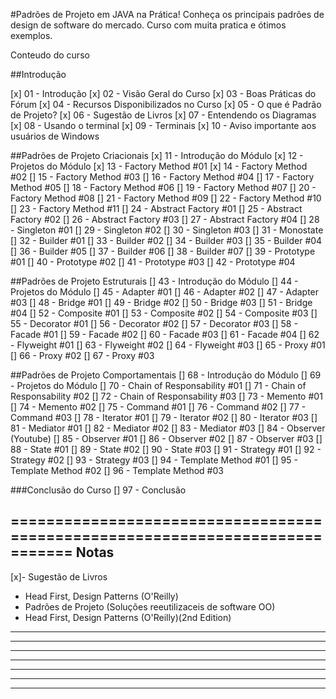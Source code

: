 #Padrões de Projeto em JAVA na Prática!
Conheça os principais padrões de design de software do mercado. Curso com muita pratica e ótimos exemplos.

Conteudo do curso

##Introdução

[x] 01 - Introdução
[x] 02 - Visão Geral do Curso
[x] 03 - Boas Práticas do Fórum
[x] 04 - Recursos Disponibilizados no Curso
[x] 05 - O que é Padrão de Projeto?
[x] 06 - Sugestão de Livros
[x] 07 - Entendendo os Diagramas
[x] 08 - Usando o terminal
[x] 09 - Terminais
[x] 10 - Aviso importante aos usuários de Windows


##Padrões de Projeto Criacionais
[x] 11 - Introdução do Módulo
[x] 12 - Projetos do Módulo
[x] 13 - Factory Method #01
[x] 14 - Factory Method #02
[] 15 - Factory Method #03
[] 16 - Factory Method #04
[] 17 - Factory Method #05
[] 18 - Factory Method #06
[] 19 - Factory Method #07
[] 20 - Factory Method #08
[] 21 - Factory Method #09
[] 22 - Factory Method #10
[] 23 - Factory Method #11
[] 24 - Abstract Factory #01
[] 25 - Abstract Factory #02
[] 26 - Abstract Factory #03
[] 27 - Abstract Factory #04
[] 28 - Singleton #01
[] 29 - Singleton #02
[] 30 - Singleton #03
[] 31 - Monostate
[] 32 - Builder #01
[] 33 - Builder #02
[] 34 - Builder #03
[] 35 - Builder #04
[] 36 - Builder #05
[] 37 - Builder #06
[] 38 - Builder #07
[] 39 - Prototype #01
[] 40 - Prototype #02
[] 41 - Prototype #03
[] 42 - Prototype #04


##Padrões de Projeto Estruturais
[] 43 - Introdução do Módulo
[] 44 - Projetos do Módulo
[] 45 - Adapter #01
[] 46 - Adapter #02
[] 47 - Adapter #03
[] 48 - Bridge #01
[] 49 - Bridge #02
[] 50 - Bridge #03
[] 51 - Bridge #04
[] 52 - Composite #01
[] 53 - Composite #02
[] 54 - Composite #03
[] 55 - Decorator #01
[] 56 - Decorator #02
[] 57 - Decorator #03
[] 58 - Facade #01
[] 59 - Facade #02
[] 60 - Facade #03
[] 61 - Facade #04
[] 62 - Flyweight #01
[] 63 - Flyweight #02
[] 64 - Flyweight #03
[] 65 - Proxy #01
[] 66 - Proxy #02
[] 67 - Proxy #03


##Padrões de Projeto Comportamentais
[] 68 - Introdução do Módulo
[] 69 - Projetos do Módulo
[] 70 - Chain of Responsability #01
[] 71 - Chain of Responsability #02
[] 72 - Chain of Responsability #03
[] 73 - Memento #01
[] 74 - Memento #02
[] 75 - Command #01
[] 76 - Command #02
[] 77 - Command #03
[] 78 - Iterator #01
[] 79 - Iterator #02
[] 80 - Iterator #03
[] 81 - Mediator #01
[] 82 - Mediator #02
[] 83 - Mediator #03
[] 84 - Observer (Youtube)
[] 85 - Observer #01
[] 86 - Observer #02
[] 87 - Observer #03
[] 88 - State #01
[] 89 - State #02
[] 90 - State #03
[] 91 - Strategy #01
[] 92 - Strategy #02
[] 93 - Strategy #03
[] 94 - Template Method #01
[] 95 - Template Method #02
[] 96 - Template Method #03 

###Conclusão do Curso
[] 97 - Conclusão



=============================================================================
Notas
------------------------------------------------------------------------------------------
[x]- Sugestão de Livros
 - Head First, Design Patterns (O'Reilly)
 - Padrões de Projeto (Soluções reeutilizaceis de software OO)
 - Head First, Design Patterns (O'Reilly)(2nd Edition)

------------------------------------------------------------------------------------------

------------------------------------------------------------------------------------------

------------------------------------------------------------------------------------------

------------------------------------------------------------------------------------------

------------------------------------------------------------------------------------------

------------------------------------------------------------------------------------------

------------------------------------------------------------------------------------------
